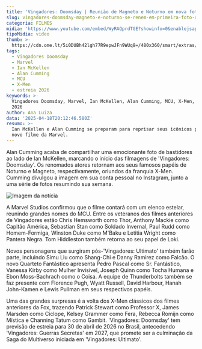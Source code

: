 ```yaml
---
title: 'Vingadores: Doomsday | Reunião de Magneto e Noturno em nova foto de bastidores'
slug: vingadores-doomsday-magneto-e-noturno-se-renem-em-primeira-foto-de-bastidor
categoria: FILMES
midia: 'https://www.youtube.com/embed/WyRAQprdTGE?showinfo=0&enablejsapi=1'
tipoMidia: video
thumb: >-
  https://cdn.ome.lt/5i0DUBh42lgh77R9epwJFn9WUq8=/480x360/smart/extras/conteudos/01_SUqijWJ.jpg
tags:
  - Vingadores Doomsday
  - Marvel
  - Ian McKellen
  - Alan Cumming
  - MCU
  - X-Men
  - estreia 2026
keywords: >-
  Vingadores Doomsday, Marvel, Ian McKellen, Alan Cumming, MCU, X-Men, estreia
  2026
author: Ana Luiza
data: '2025-04-18T20:12:46.580Z'
resumo: >-
  Ian McKellen e Alan Cumming se preparam para reprisar seus icônicos papéis em
  novo filme da Marvel.
---
```


Alan Cumming acaba de compartilhar uma emocionante foto de bastidores ao lado de Ian McKellen, marcando o início das filmagens de 'Vingadores: Doomsday'. Os renomados atores retornam aos seus famosos papéis de Noturno e Magneto, respectivamente, oriundos da franquia X-Men. Cumming divulgou a imagem em sua conta pessoal no Instagram, junto a uma série de fotos resumindo sua semana.

![Imagem da notícia](https://cdn.ome.lt/7-apTpoeHRJEZEKQgCBVAwGubtI=/fit-in/837x500/smart/uploads/conteudo/fotos/Captura_de_tela_2025-04-18_161216.png)

A Marvel Studios confirmou que o filme contará com um elenco estelar, reunindo grandes nomes do MCU. Entre os veteranos dos filmes anteriores de Vingadores estão Chris Hemsworth como Thor, Anthony Mackie como Capitão América, Sebastian Stan como Soldado Invernal, Paul Rudd como Homem-Formiga, Winston Duke como M'Baku e Letitia Wright como Pantera Negra. Tom Hiddleston também retorna ao seu papel de Loki.

Novos personagens que surgiram pós-'Vingadores: Ultimato' também farão parte, incluindo Simu Liu como Shang-Chi e Danny Ramirez como Falcão. O novo Quarteto Fantástico apresenta Pedro Pascal como Sr. Fantástico, Vanessa Kirby como Mulher Invisível, Joseph Quinn como Tocha Humana e Ebon Moss-Bachrach como o Coisa. A equipe de Thunderbolts também se faz presente com Florence Pugh, Wyatt Russell, David Harbour, Hanah John-Kamen e Lewis Pullman em seus respectivos papéis.

Uma das grandes surpresas é a volta dos X-Men clássicos dos filmes anteriores da Fox, trazendo Patrick Stewart como Professor X, James Marsden como Ciclope, Kelsey Grammer como Fera, Rebecca Romijn como Mística e Channing Tatum como Gambit. 'Vingadores: Doomsday' tem previsão de estreia para 30 de abril de 2026 no Brasil, antecedendo 'Vingadores: Guerras Secretas' em 2027, que promete ser a culminação da Saga do Multiverso iniciada em 'Vingadores: Ultimato'.

